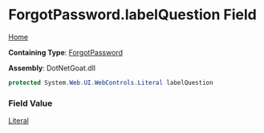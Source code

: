 # ForgotPassword\.labelQuestion Field

[Home](../../../../../README.md)

**Containing Type**: [ForgotPassword](../README.md)

**Assembly**: DotNetGoat\.dll

```csharp
protected System.Web.UI.WebControls.Literal labelQuestion
```

### Field Value

[Literal](https://docs.microsoft.com/en-us/dotnet/api/system.web.ui.webcontrols.literal)

